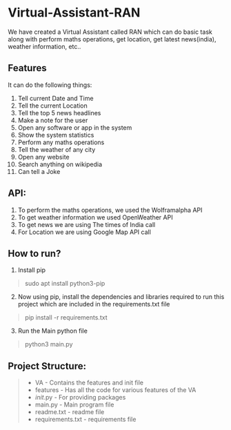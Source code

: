 # Virtual-Assistant-RAN
We have created a Virtual Assistant called RAN which can do basic task along with perform maths operations, get location, get latest news(india), weather information, etc..

## Features
It can do the following things:
1. Tell current Date and Time
2. Tell the current Location
3. Tell the top 5 news headlines
4. Make a note for the user
5. Open any software or app in the system
6. Show the system statistics
7. Perform any maths operations
8. Tell the weather of any city
9. Open any website
10. Search anything on wikipedia
11. Can tell a Joke

## API:
1. To perform the maths operations, we used the Wolframalpha API
2. To get weather information we used OpenWeather API
3. To get news we are using The times of India call
4. For Location we are using Google Map API call

## How to run?
1. Install pip
>sudo apt install python3-pip

2. Now using pip, install the dependencies and libraries required to run this project which are included in the requirements.txt file
>pip install -r requirements.txt

3. Run the Main python file
>python3 main.py

## Project Structure:
> * VA                  - Contains the features and init file
> * features         - Has all the code for various features of the VA
> * _init_.py        - For providing packages
> * main.py             - Main program file
> * readme.txt          - readme file
> * requirements.txt    - requirements file
